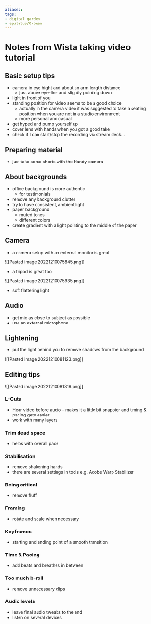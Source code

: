 ```yaml
---
aliases: 
tags: 
- digital_garden
- epstatus/0-bean
---
```

# Notes from Wista taking video tutorial


## Basic setup tips
+ camera in eye hight and about an arm length distance
	+ just above eye-line and slightly pointing down
+ light in front of you
+ standing position for video seems to be a good choice
	+ actually in the camera video it was suggested to take a seating position when you are not in a studio environment
	+ more personal and casual
+ get hyped and pump yourself up
+ cover lens with hands when you got a good take
+ check if I can start/stop the recording via stream deck...

## Preparing material
* just take some shorts with the Handy camera

## About backgrounds
* office background is more authentic
	* for testimonials
* remove any background clutter
* try to have consistent, ambient light
* paper background
	* muted tones
	* different colors
* create gradient with a light pointing to the middle of the paper

## Camera
+ a camera setup with an external monitor is great

![[Pasted image 20221210075845.png]]

+ a tripod is great too

![[Pasted image 20221210075935.png]]

+ soft flattering light

## Audio
+ get mic as close to subject as possible
+ use an external microphone

## Lightening
+ put the light behind you to remove shadows from the background

![[Pasted image 20221210081123.png]]


## Editing tips
![[Pasted image 20221210081319.png]]

### L-Cuts
+ Hear video before audio - makes it a little bit snappier and timing & pacing gets easier
+ work with many layers
### Trim dead space
+ helps with overall pace
### Stabilisation
+ remove shakening hands
+ there are several settings in tools e.g. Adobe Warp Stabilizer
### Being critical
+ remove fluff
### Framing
+ rotate and scale when necessary
### Keyframes
+ starting and ending point of a smooth transition
### Time & Pacing
+ add beats and breathes in between
### Too much b-roll
+ remove unnecessary clips
### Audio levels
+ leave final audio tweaks to the end
+ listen on several devices

